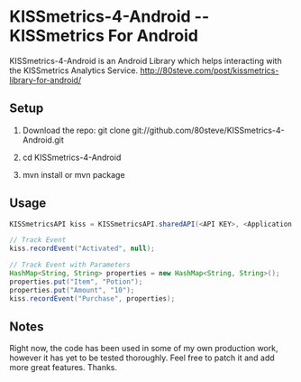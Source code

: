 # KISSmetrics-4-Android -- KISSmetrics For Android

KISSmetrics-4-Android is an Android Library which helps interacting with the KISSmetrics Analytics Service.
http://80steve.com/post/kissmetrics-library-for-android/

## Setup

1. Download the repo:  git clone git://github.com/80steve/KISSmetrics-4-Android.git

2. cd KISSmetrics-4-Android

3. mvn install or mvn package

## Usage

```java
KISSmetricsAPI kiss = KISSmetricsAPI.sharedAPI(<API KEY>, <Application Context>);

// Track Event
kiss.recordEvent("Activated", null);

// Track Event with Parameters
HashMap<String, String> properties = new HashMap<String, String>();
properties.put("Item", "Potion");
properties.put("Amount", "10");
kiss.recordEvent("Purchase", properties);

```

## Notes

Right now, the code has been used in some of my own production work, however it has yet to be tested thoroughly.
Feel free to patch it and add more great features. Thanks.